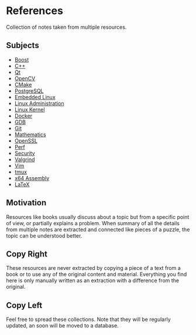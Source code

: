 # References

Collection of notes taken from multiple resources.

## Subjects

* [Boost](subjects/boost/boost.md)
* [C++](subjects/cpp/cpp.md)
* [Qt](subjects/qt/qt.md)
* [OpenCV](subjects/opencv/opencv.md)
* [CMake](subjects/cmake/cmake.md)
* [PostgreSQL](subjects/postgres/postgres.md)
* [Embedded Linux](subjects/embedded/embedded.md)
* [Linux Administration](subjects/linux/linux.md)
* [Linux Kernel](subjects/kernel/kernel.md)
* [Docker](subjects/docker/docker.md)
* [GDB](subjects/gdb/gdb.md)
* [Git](subjects/git/git.md)
* [Mathematics](subjects/mathematics/mathematics.md)
* [OpenSSL](subjects/openssl/openssl.md)
* [Perf](subjects/perf/perf.md)
* [Security](subjects/security/security.md)
* [Valgrind](subjects/valgrind/valgrind.md)
* [Vim](subjects/vim/vim.md)
* [tmux](subjects/tmux/tmux.md)
* [x64 Assembly](subjects/assembly/assembly.md)
* [LaTeX](subjects/latex/latex.md)

## Motivation

Resources like books usually discuss about a topic but from a specific point of
view, or partially explains a problem. When summary of all the details from
multiple notes are extracted and connected like pieces of a puzzle, the topic
can be understood better.

## Copy Right

These resources are never extracted by copying a piece of a text from a book or
to use any of the original content and material. Everything you find here is
only manually written as an extraction with a difference from the original.

## Copy Left

Feel free to spread these collections. Note that they will be regularly
updated, an soon will be moved to a database.

